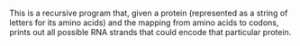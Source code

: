 This is a recursive program that, given a protein (represented as a string of letters for its amino
acids) and the mapping from amino acids to codons, prints out all possible RNA strands that could encode
that particular protein.
